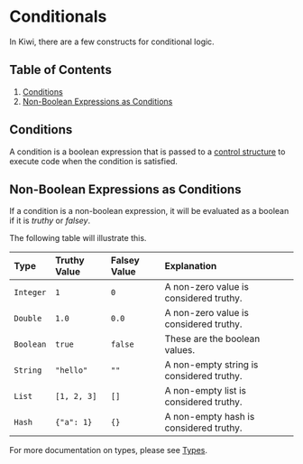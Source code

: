 # Conditionals

In Kiwi, there are a few constructs for conditional logic.

## Table of Contents
1. [Conditions](#conditions)
2. [Non-Boolean Expressions as Conditions](#non-boolean-expressions-as-conditions)

## Conditions

A condition is a boolean expression that is passed to a [control structure](control_structures.md) to execute code when the condition is satisfied.

## Non-Boolean Expressions as Conditions

If a condition is a non-boolean expression, it will be evaluated as a boolean if it is *truthy* or *falsey*.

The following table will illustrate this.

| Type | Truthy Value | Falsey Value | Explanation |
| :--- | :--- | :--- | :--- |
| `Integer` | `1` | `0` | A non-zero value is considered truthy. |
| `Double` | `1.0` | `0.0` | A non-zero value is considered truthy. |
| `Boolean` | `true` | `false` | These are the boolean values. |
| `String` | `"hello"` | `""` | A non-empty string is considered truthy. |
| `List` | `[1, 2, 3]` | `[]` | A non-empty list is considered truthy. |
| `Hash` | `{"a": 1}` | `{}` | A non-empty hash is considered truthy. |

For more documentation on types, please see [Types](types.md).